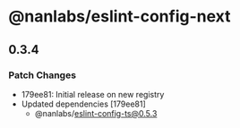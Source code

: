 # @nanlabs/eslint-config-next

## 0.3.4

### Patch Changes

- 179ee81: Initial release on new registry
- Updated dependencies [179ee81]
  - @nanlabs/eslint-config-ts@0.5.3
